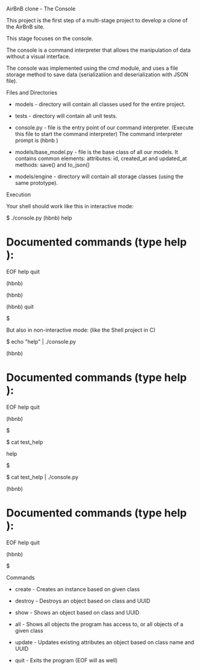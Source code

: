 AirBnB clone - The Console

This project is the first step of a multi-stage project to develop a
clone of the AirBnB site.

This stage focuses on the console.

The console is a command interpreter that allows the manipulation of
data without a visual interface.

The console was implemented using the cmd module, and uses a file
storage method to save data (serializatiion and deserialization with
JSON file).

Files and Directories

* models - directory will contain all classes used for the entire project.

* tests - directory will contain all unit tests.

* console.py - file is the entry point of our command interpreter.
               (Execute this file to start the command interpreter)
               The command interpreter prompt is (hbnb )

* models/base_model.py - file is the base class of all our models.
                       It contains common elements:
                       attributes: id, created_at and updated_at
                       methods: save() and to_json()

* models/engine - directory will contain all storage classes (using the same prototype).

Execution

Your shell should work like this in interactive mode:

$ ./console.py
(hbnb) help

Documented commands (type help <topic>):
========================================
EOF  help  quit

(hbnb)
  
(hbnb)
  
(hbnb) quit

$


  But also in non-interactive mode: (like the Shell project in C)

$ echo "help" | ./console.py

(hbnb)

Documented commands (type help <topic>):
========================================
EOF  help  quit

(hbnb)
  
$
  
$ cat test_help

help

$

$ cat test_help | ./console.py

(hbnb)

Documented commands (type help <topic>):
========================================
EOF  help  quit

(hbnb) 

$

Commands

* create - Creates an instance based on given class

* destroy - Destroys an object based on class and UUID

* show - Shows an object based on class and UUID

* all - Shows all objects the program has access to, or all objects of a given class

* update - Updates existing attributes an object based on class name and UUID

* quit - Exits the program (EOF will as well)
